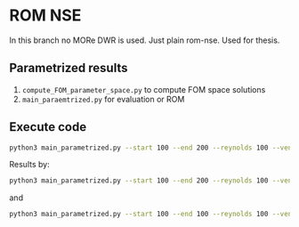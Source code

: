 # ROM NSE

In this branch no MORe DWR is used. Just plain rom-nse. Used for thesis.

## Parametrized results
1. `compute_FOM_parameter_space.py` to compute FOM space solutions
2. `main_paraemtrized.py` for evaluation or ROM


## Execute code 

```bash 
python3 main_parametrized.py --start 100 --end 200 --reynolds 100 --venergy 1e-6 --penergy 1e-6
```

Results by: 

```bash
python3 main_parametrized.py --start 100 --end 200 --reynolds 100 --venergy 1e-7 --penergy 1e-7
```

and 

```bash
python3 main_parametrized.py --start 100 --end 100 --reynolds 100 --venergy 1e-6 --penergy 1e-6
```